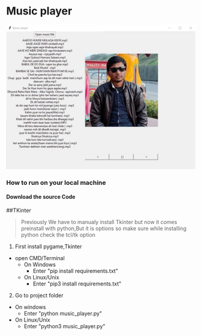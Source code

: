 # Music player
![screenshot1](Image1.jpg)

### How to run on your local machine
#### Download the source Code

##TKinter
> Previously We have to manualy install
>Tkinter but now it comes preinstall 
> with python,But it is options so
>make sure while installing python
>check the tcl/tk option

1. First install pygame,Tkinter
  * open CMD/Terminal
    * On Windows
      - Enter "pip install requirements.txt"
    * On Linux/Unix
      - Enter "pip3 install requirements.txt" 


2. Go to project folder 
  * On windows	
    - Enter "python music_player.py"
  * On Linux/Unix
    - Enter "python3 music_player.py"
